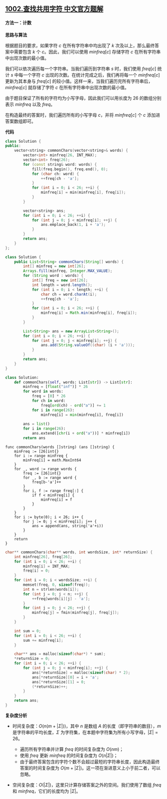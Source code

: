 ## [1002.查找共用字符 中文官方题解](https://leetcode.cn/problems/find-common-characters/solutions/100000/cha-zhao-chang-yong-zi-fu-by-leetcode-solution)
#### 方法一：计数

**思路与算法**

根据题目的要求，如果字符 $c$ 在所有字符串中均出现了 $k$ 次及以上，那么最终答案中需要包含 $k$ 个 $c$。因此，我们可以使用 $\textit{minfreq}[c]$ 存储字符 $c$ 在所有字符串中出现次数的最小值。

我们可以依次遍历每一个字符串。当我们遍历到字符串 $s$ 时，我们使用 $\textit{freq}[c]$ 统计 $s$ 中每一个字符 $c$ 出现的次数。在统计完成之后，我们再将每一个 $\textit{minfreq}[c]$ 更新为其本身与 $\textit{freq}[c]$ 的较小值。这样一来，当我们遍历完所有字符串后，$\textit{minfreq}[c]$ 就存储了字符 $c$ 在所有字符串中出现次数的最小值。

由于题目保证了所有的字符均为小写字母，因此我们可以用长度为 $26$ 的数组分别表示 $\textit{minfreq}$ 以及 $\textit{freq}$。

在构造最终的答案时，我们遍历所有的小写字母 $c$，并将 $\textit{minfreq}[c]$ 个 $c$ 添加进答案数组即可。

**代码**

```C++ [sol1-C++]
class Solution {
public:
    vector<string> commonChars(vector<string>& words) {
        vector<int> minfreq(26, INT_MAX);
        vector<int> freq(26);
        for (const string& word: words) {
            fill(freq.begin(), freq.end(), 0);
            for (char ch: word) {
                ++freq[ch - 'a'];
            }
            for (int i = 0; i < 26; ++i) {
                minfreq[i] = min(minfreq[i], freq[i]);
            }
        }

        vector<string> ans;
        for (int i = 0; i < 26; ++i) {
            for (int j = 0; j < minfreq[i]; ++j) {
                ans.emplace_back(1, i + 'a');
            }
        }
        return ans;
    }
};
```

```Java [sol1-Java]
class Solution {
    public List<String> commonChars(String[] words) {
        int[] minfreq = new int[26];
        Arrays.fill(minfreq, Integer.MAX_VALUE);
        for (String word : words) {
            int[] freq = new int[26];
            int length = word.length();
            for (int i = 0; i < length; ++i) {
                char ch = word.charAt(i);
                ++freq[ch - 'a'];
            }
            for (int i = 0; i < 26; ++i) {
                minfreq[i] = Math.min(minfreq[i], freq[i]);
            }
        }

        List<String> ans = new ArrayList<String>();
        for (int i = 0; i < 26; ++i) {
            for (int j = 0; j < minfreq[i]; ++j) {
                ans.add(String.valueOf((char) (i + 'a')));
            }
        }
        return ans;
    }
}
```

```Python [sol1-Python3]
class Solution:
    def commonChars(self, words: List[str]) -> List[str]:
        minfreq = [float("inf")] * 26
        for word in words:
            freq = [0] * 26
            for ch in word:
                freq[ord(ch) - ord("a")] += 1
            for i in range(26):
                minfreq[i] = min(minfreq[i], freq[i])
        
        ans = list()
        for i in range(26):
            ans.extend([chr(i + ord("a"))] * minfreq[i])
        return ans
```

```Golang [sol1-Golang]
func commonChars(words []string) (ans []string) {
    minFreq := [26]int{}
    for i := range minFreq {
        minFreq[i] = math.MaxInt64
    }
    for _, word := range words {
        freq := [26]int{}
        for _, b := range word {
            freq[b-'a']++
        }
        for i, f := range freq[:] {
            if f < minFreq[i] {
                minFreq[i] = f
            }
        }
    }
    for i := byte(0); i < 26; i++ {
        for j := 0; j < minFreq[i]; j++ {
            ans = append(ans, string('a'+i))
        }
    }
    return
}
```

```C [sol1-C]
char** commonChars(char** words, int wordsSize, int* returnSize) {
    int minfreq[26], freq[26];
    for (int i = 0; i < 26; ++i) {
        minfreq[i] = INT_MAX;
        freq[i] = 0;
    }
    for (int i = 0; i < wordsSize; ++i) {
        memset(freq, 0, sizeof(freq));
        int n = strlen(words[i]);
        for (int j = 0; j < n; ++j) {
            ++freq[words[i][j] - 'a'];
        }
        for (int j = 0; j < 26; ++j) {
            minfreq[j] = fmin(minfreq[j], freq[j]);
        }
    }

    int sum = 0;
    for (int i = 0; i < 26; ++i) {
        sum += minfreq[i];
    }

    char** ans = malloc(sizeof(char*) * sum);
    *returnSize = 0;
    for (int i = 0; i < 26; ++i) {
        for (int j = 0; j < minfreq[i]; ++j) {
            ans[*returnSize] = malloc(sizeof(char) * 2);
            ans[*returnSize][0] = i + 'a';
            ans[*returnSize][1] = 0;
            (*returnSize)++;
        }
    }
    return ans;
}
```

**复杂度分析**

- 时间复杂度：$O(n(m+|\Sigma|))$，其中 $n$ 是数组 $A$ 的长度（即字符串的数目），$m$ 是字符串的平均长度，$\Sigma$ 为字符集，在本题中字符集为所有小写字母，$|\Sigma|=26$。

    - 遍历所有字符串并计算 $\textit{freq}$ 的时间复杂度为 $O(nm)$；
    - 使用 $\textit{freq}$ 更新 $\textit{minfreq}$ 的时间复杂度为 $O(n|\Sigma|)$；
    - 由于最终答案包含的字符个数不会超过最短的字符串长度，因此构造最终答案的时间复杂度为 $O(m+|\Sigma|)$。这一项在渐进意义上小于前二者，可以忽略。

- 空间复杂度：$O(|\Sigma|)$，这里只计算存储答案之外的空间。我们使用了数组 $\textit{freq}$ 和 $\textit{minfreq}$，它们的长度均为 $|\Sigma|$。
